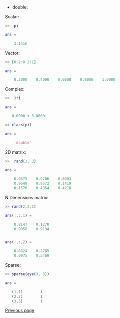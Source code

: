 - double:

Scalar:

```matlab
>>  pi

ans =

    3.1416

```

Vector:

```matlab
>> [0.2:0.2:1]

ans =

    0.2000    0.4000    0.6000    0.8000    1.0000

```

Complex:

```matlab
>>  3*i

ans =

   0.0000 + 3.0000i

```

```matlab
>> class(pi)

ans =

    'double'

```

2D matrix:

```matlab
>>  rand(3, 3)

ans =

    0.9575    0.9706    0.8003
    0.9649    0.9572    0.1419
    0.1576    0.4854    0.4218

```

N Dimensions matrix:

```matlab
>> rand(2,2,2)

ans(:,:,1) =

    0.8147    0.1270
    0.9058    0.9134


ans(:,:,2) =

    0.6324    0.2785
    0.0975    0.5469

```

Sparse:

```matlab
>> sparse(eye(3, 3))

ans =

   (1,1)        1
   (2,2)        1
   (3,3)        1

```

[Previous page](../TYPES.md)
